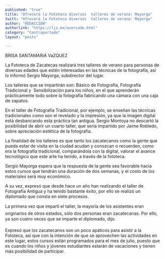 ```yaml
---
published: "true"
title: "Ofrecerá la Fototeca diversos  talleres de verano: Mayorga"
twitt: "Ofrecerá la Fototeca diversos  talleres de verano: Mayorga"
author: "REDACCION"
authorlink: "https://ljz.mx/acercade.html"
category: "Contraportada"
layout: "posts"

---
```



  BRISA SANTAMARiA VaZQUEZ



  La Fototeca de Zacatecas realizará tres talleres de verano para personas de diversas edades que estén interesadas en las técnicas de la fotografía, así lo informó Sergio Mayorga, subdirector del lugar.



  Los talleres que se impartirán son: Básico de Fotografía, Fotografía Tradicional y  Sensibilización para los niños, en el que aprenderán prácticamente todo sobre la fotografía fabricando una cámara con una caja de zapatos.



  En el taller de Fotografía Tradicional, por ejemplo, se enseñan las técnicas tradicionales como son el revelado y la impresión, ya que la imagen digital está desbancando esta práctica tan antigua. Sergio Montoya no descartó la posibilidad de abrir un cuarto taller, que sería impartido por Jaime Robledo, sobre apreciación estética de la fotografía.



  La finalidad de los talleres es que tanto los zacatecanos como la gente que pueda estar de visita en la ciudad acudan y conozcan o recuerden, como era la fotografía tradicional, comparándola con la digital, valorar el avance tecnológico que este arte ha tenido, a través de la fototeca.



  Sergio Mayorga espera que la respuesta de la gente sea favorable hacia estos cursos que tendrán una duración de dos semanas, y el costo de los materiales será muy económico.



  A su vez, expresó que desde hace un año han realizando el taller de Fotografía Antigua y ha tenido bastante éxito, por ello se realizó un diplomado que consta en siete procesos.



  La primera vez que impartí el taller, la mayoría de los asistentes eran originarios de otros estados, sólo dos personas eran zacatecanas. Por ello, ya son cuatro veces que se imparte el diplomado, dijo.



  Expresó que los zacatecanos son un poco apáticos para asistir a la Fototeca, así que con la intención de que se aprovechen las actividades en este lugar, estos cursos están programados para el mes de julio, puesto que es cuando los niños y jóvenes estudiantes estarán de vacaciones y tienen más posibilidad de participar.

